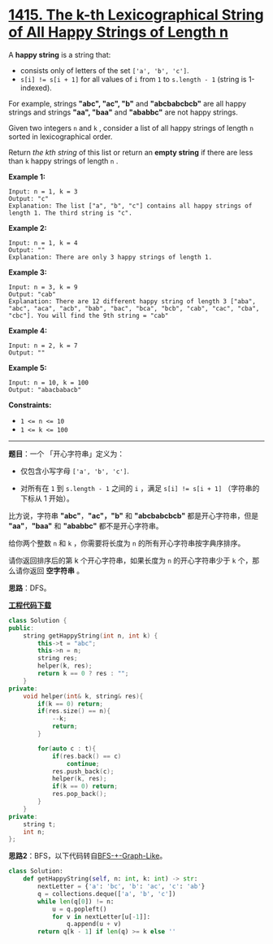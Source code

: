 # [1415. The k-th Lexicographical String of All Happy Strings of Length n](https://leetcode.com/problems/the-k-th-lexicographical-string-of-all-happy-strings-of-length-n/)

A **happy string** is a string that:

* consists only of letters of the set `['a', 'b', 'c']`.
* `s[i] != s[i + 1]` for all values of `i` from `1` to `s.length - 1` (string is 1-indexed).

For example, strings **"abc", "ac", "b"** and **"abcbabcbcb"** are all happy strings and strings **"aa", "baa"** and **"ababbc"** are not happy strings.

Given two integers `n` and `k` , consider a list of all happy strings of length `n` sorted in lexicographical order.

Return *the kth string* of this list or return an **empty string** if there are less than `k` happy strings of length `n` .

**Example 1:**

```
Input: n = 1, k = 3
Output: "c"
Explanation: The list ["a", "b", "c"] contains all happy strings of length 1. The third string is "c".
```

**Example 2:**

```
Input: n = 1, k = 4
Output: ""
Explanation: There are only 3 happy strings of length 1.
```

**Example 3:**

```
Input: n = 3, k = 9
Output: "cab"
Explanation: There are 12 different happy string of length 3 ["aba", "abc", "aca", "acb", "bab", "bac", "bca", "bcb", "cab", "cac", "cba", "cbc"]. You will find the 9th string = "cab"
```

**Example 4:**

```
Input: n = 2, k = 7
Output: ""
```

**Example 5:**

```
Input: n = 10, k = 100
Output: "abacbabacb"
```

**Constraints:**

* `1 <= n <= 10`
* `1 <= k <= 100`

-----

**题目**：一个 「开心字符串」定义为：

* 仅包含小写字母 `['a', 'b', 'c']`.

* 对所有在 `1` 到 `s.length - 1` 之间的 `i` ，满足 `s[i] != s[i + 1]` （字符串的下标从 1 开始）。

比方说，字符串 **"abc"**，**"ac"，"b"** 和 **"abcbabcbcb"** 都是开心字符串，但是 **"aa"**，**"baa"** 和 **"ababbc"** 都不是开心字符串。

给你两个整数 `n` 和 `k` ，你需要将长度为 `n` 的所有开心字符串按字典序排序。

请你返回排序后的第 k 个开心字符串，如果长度为 `n` 的开心字符串少于 `k` 个，那么请你返回 **空字符串** 。

**思路**：DFS。

[**工程代码下载**](https://github.com/shenkh/leetcode)

```cpp
class Solution {
public:
    string getHappyString(int n, int k) {
        this->t = "abc";
        this->n = n;
        string res;
        helper(k, res);
        return k == 0 ? res : "";
    }
private:
    void helper(int& k, string& res){
        if(k == 0) return;
        if(res.size() == n){
            --k;
            return;
        }

        for(auto c : t){
            if(res.back() == c)
                continue;
            res.push_back(c);
            helper(k, res);
            if(k == 0) return;
            res.pop_back();
        }
    }
private:
    string t;
    int n;
};
```

**思路2**：BFS，以下代码转自[BFS-+-Graph-Like](https://leetcode.com/problems/the-k-th-lexicographical-string-of-all-happy-strings-of-length-n/discuss/586165/Python3-Easy-Python3-BFS-+-Graph-Like)。

```python
class Solution:
    def getHappyString(self, n: int, k: int) -> str:
        nextLetter = {'a': 'bc', 'b': 'ac', 'c': 'ab'}
        q = collections.deque(['a', 'b', 'c'])
        while len(q[0]) != n:
            u = q.popleft()
            for v in nextLetter[u[-1]]:
                q.append(u + v)
        return q[k - 1] if len(q) >= k else ''
```

